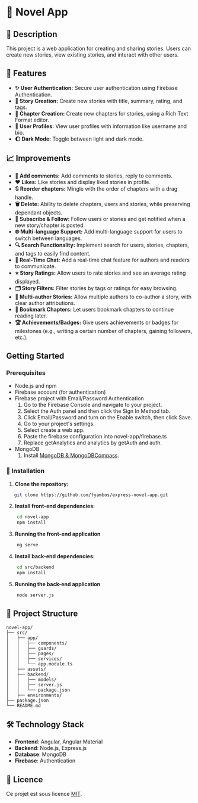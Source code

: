 # 📖 Novel App

## 📝 Description

This project is a web application for creating and sharing stories. Users can create new stories, view existing stories, and interact with other users.

## 🌟 Features

* **✨ User Authentication:** Secure user authentication using Firebase Authentication.
* **📖 Story Creation:** Create new stories with title, summary, rating, and tags.
* **📝 Chapter Creation:** Create new chapters for stories, using a Rich Text Format editor.
* **👤 User Profiles:** View user profiles with information like username and bio.
* **🌔 Dark Mode:** Toggle between light and dark mode.

## 📈 Improvements
* **💬 Add comments:** Add comments to stories, reply to comments.
* **❤️ Likes:** Like stories and display liked stories in profile.
* **🔃 Reorder chapters:** Mingle with the order of chapters with a drag handle.
* **🗑️ Delete:** Ability to delete chapters, users and stories, while preserving dependant objects.
* **🔔 Subscribe & Follow:** Follow users or stories and get notified when a new story/chapter is posted.
* **🌐 Multi-language Support:** Add multi-language support for users to switch between languages.
* **🔍 Search Functionality:** Implement search for users, stories, chapters, and tags to easily find content.
* **💬 Real-Time Chat:** Add a real-time chat feature for authors and readers to communicate.
* **⭐ Story Ratings:** Allow users to rate stories and see an average rating displayed.
* **🗂️ Story Filters:** Filter stories by tags or ratings for easy browsing.
* **👥 Multi-author Stories:** Allow multiple authors to co-author a story, with clear author attributions.
* **📍 Bookmark Chapters:** Let users bookmark chapters to continue reading later.
* **🏆 Achievements/Badges:** Give users achievements or badges for milestones (e.g., writing a certain number of chapters, gaining followers, etc.).

## Getting Started

### Prerequisites

* Node.js and npm
* Firebase account (for authentication)
* Firebase project with Email/Password Authentication
    1. Go to the Firebase Console and navigate to your project.
    2. Select the Auth panel and then click the Sign In Method tab.
    3. Click Email/Password and turn on the Enable switch, then click Save.
    4. Go to your project's settings.
    5. Select create a web app.
    6. Paste the firebase configuration into novel-app/firebase.ts
    7. Replace getAnalytics and analytics by getAuth and auth.
* MongoDB
    1. Install [MongoDB & MongoDBCompass](https://www.mongodb.com/try/download/community).

### 🚀 Installation

1. **Clone the repository:**
```bash
   git clone https://github.com/fyambos/express-novel-app.git
```
2. **Install front-end dependencies:**
```bash
    cd novel-app
    npm install
```
3. **Running the front-end application**
```bash
    ng serve
```
4. **Install back-end dependencies:**
```bash
    cd src/backend
    npm install
```
5. **Running the back-end application**
```bash
    node server.js
```
## 📂 Project Structure
```plaintext
novel-app/
├── src/
│   ├── app/
│   │   ├── components/
│   │   ├── guards/
│   │   ├── pages/
│   │   ├── services/
│   │   └── app.module.ts
│   ├── assets/
│   ├── backend/
│   │   ├── models/
│   │   ├── server.js
│   │   └── package.json
│   ├── environments/
├── package.json
└── README.md

```

## 🛠️ Technology Stack
- **Frontend**: Angular, Angular Material
- **Backend**: Node.js, Express.js
- **Database**: MongoDB
- **Firebase**: Authentication

## 📜 Licence

Ce projet est sous licence [MIT](https://opensource.org/licenses/MIT).